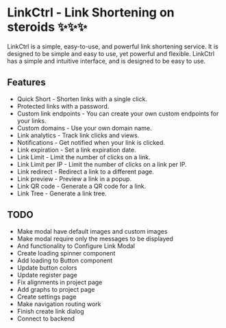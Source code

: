# LinkCtrl - Link Shortening on steroids ✨✨✨

LinkCtrl is a simple, easy-to-use, and powerful link shortening service.
It is designed to be simple and easy to use, yet powerful and flexible.
LinkCtrl has a simple and intuitive interface, and is designed to be easy to use.

## Features

- Quick Short - Shorten links with a single click.
- Protected links with a password.
- Custom link endpoints - You can create your own custom endpoints for your links.
- Custom domains - Use your own domain name.
- Link analytics - Track link clicks and views.
- Notifications - Get notified when your link is clicked.
- Link expiration - Set a link expiration date.
- Link Limit - Limit the number of clicks on a link.
- Link Limit per IP - Limit the number of clicks on a link per IP.
- Link redirect - Redirect a link to a different page.
- Link preview - Preview a link in a popup.
- Link QR code - Generate a QR code for a link.
- Link Tree - Generate a link tree.

## TODO

- Make modal have default images and custom images
- Make modal require only the messages to be displayed
- And functionality to Configure Link Modal
- Create loading spinner component
- Add loading to Button component
- Update button colors
- Update register page
- Fix alignments in project page
- Add graphs to project page
- Create settings page
- Make navigation routing work
- Finish create link dialog
- Connect to backend
